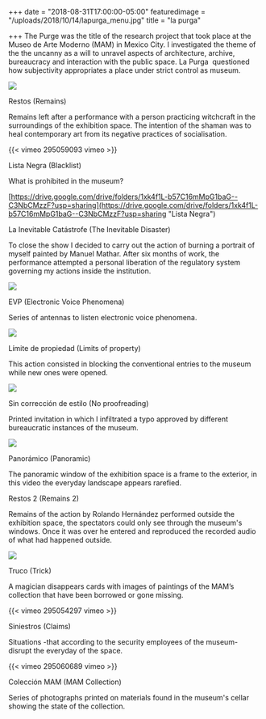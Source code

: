 +++
date = "2018-08-31T17:00:00-05:00"
featuredimage = "/uploads/2018/10/14/lapurga_menu.jpg"
title = "la purga"

+++
The Purge was the title of the research project that took place at the Museo de Arte Moderno (MAM) in Mexico City. I investigated the theme of the the uncanny as a will to unravel aspects of architecture, archive, bureaucracy and interaction with the public space. La Purga  questioned how subjectivity appropriates a place under strict control as museum.

![](/uploads/2018/10/14/Restos_1.jpg)

Restos (Remains)

Remains left after a performance with a person practicing witchcraft in the surroundings of the exhibition space. The intention of the shaman was to heal contemporary art from its negative practices of socialisation.

{{< vimeo 295059093 vimeo >}}

Lista Negra (Blacklist)

What is prohibited in the museum?

[https://drive.google.com/drive/folders/1xk4f1L-b57C16mMpG1baG--C3NbCMzzF?usp=sharing](https://drive.google.com/drive/folders/1xk4f1L-b57C16mMpG1baG--C3NbCMzzF?usp=sharing "Lista Negra")

La Inevitable Catástrofe (The Inevitable Disaster)

To close the show I decided to carry out the action of burning a portrait of myself painted by Manuel Mathar. After six months of work, the performance attempted a personal liberation of the regulatory system governing my actions inside the institution.

![](/uploads/2018/10/14/lainevitablecatastrofe.jpg)

EVP (Electronic Voice Phenomena)

Series of antennas to listen electronic voice phenomena.

![](/uploads/2018/10/14/Antena1.jpg)

Límite de propiedad (Limits of property)

This action consisted in blocking the conventional entries to the museum while new ones were opened.

![](/uploads/2018/10/14/limite.jpg)

Sin corrección de estilo (No proofreading)

Printed invitation in which I infiltrated a typo approved by different bureaucratic instances of the museum.

![](/uploads/2018/10/14/SinCorreccionEstilo.jpg)

Panorámico (Panoramic)

The panoramic window of the exhibition space is a frame to the exterior, in this video the everyday landscape appears rarefied.

Restos 2 (Remains 2)

Remains of the action by Rolando Hernández performed outside the exhibition space, the spectators could only see through the museum's windows. Once it was over he entered and reproduced the recorded audio of what had happened outside.

![](/uploads/2018/10/14/Guitarra1.jpg)

Truco (Trick)

A magician disappears cards with images of paintings of the MAM’s collection that have been borrowed or gone missing.

{{< vimeo 295054297 vimeo >}}

Siniestros (Claims)

Situations -that according to the security employees of the museum- disrupt the everyday of the space.

{{< vimeo 295060689 vimeo >}}

Colección MAM (MAM Collection)

Series of photographs printed on materials found in the museum's cellar showing the state of the collection.